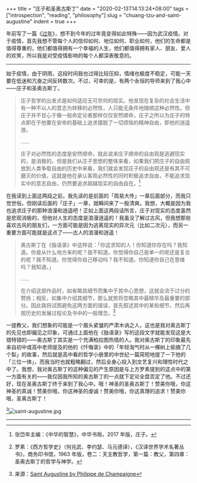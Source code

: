 +++
title = "庄子和圣奥古斯丁"
date = "2020-02-13T14:13:24+08:00"
tags = ["introspection", "reading", "philosophy"]
slug = "chuang-tzu-and-saint-augustine"
indent = true
+++

年前写了一篇《[过年](/life/the-spring-festival/)》，想不到今年的过年竟变得如此特殊——因为武汉疫情。对于疫情，首先我想不管每个人的信仰如何、地位如何、职业如何，他们的生命都是值得尊重的，他们都值得拥有一个幸福的人生，他们都值得拥有家人、朋友、爱人的欢笑，所以我是对受疫情影响的每个人都深表敬意的。

---

始于疫情，由于阴雨，这段时间我也过得比较压抑，情绪也极度不稳定，可能一天要在低迷和亢奋之间反转数次。不过，可幸的是，有两个永恒的导师来到了我心中——庄子和圣奥古斯丁。

> 庄子哲学的出发点是如何适应无可奈何的现实。他发现在复杂的社会生活中有一种不以人的意志为转移的必然性，人只能无条件地随顺这种必然性。但庄子并不甘心于像一般命定论者那样仅仅安然顺命，庄子之所以为庄子的特点即在于他要在安命的基础上追求摆脱了一切烦恼的精神自由，即他的逍遥游。
>
> ……
>
> 庄子对必然性的态度是安然顺命，就此说来庄子顺命的自由观是逃避现实的，是消极的。但是我们从庄子思想的整体来看，如果我们把庄子的自由观放到人类争取自由的历史中来看，我们就会发现庄子的自由观还是有其不可磨灭的价值，这就是他在承认客观必然性的同时积极追求自由，不能追求现实中的意志自由，仍然要追求超越现实的自由自在。[^1]

在我读到上面这两段之前，我先读的是前面的「周易大传」一章后面部分，而我只觉世俗。但刚读后面的「庄子」一章，就瞬间来了一股清爽。我想，大概是因为我也追求庄子的那种浪漫和逍遥吧！正如上面这两段话所言，庄子对现实的态度虽然是悲观消极的，但他对人生的态度是浪漫逍遥的！我虽没了解过古风，但我想那些喜欢古风的朋友们，一方面可能是因为逃离现实的异次元（比如二次元），而另一重要方面可能就是这点了——古人的浪漫和逍遥！

> 奥古斯丁在《独语录》中这样说：「你这求知的人！你知道你存在吗？我知道。你是从什么地方来的呢？我不知道。你觉得你自己是单一的呢还是复合的呢？我不知道。你觉得你自己移动吗？我不知道。你知道你自己在思维吗？我知道。」
>
> ……
>
> 在介绍这部作品时，如省略其细节而集中于其中心思想，这就会流于过分的赞扬；相反，如集中介绍其细节，那么就势将忽略其中最精华及最重要的部分。因此我将试图避免这两方面的错误，首先叙述其中的某些细节，然后再按历史的发展过程论及书中的一般理念。[^2]

一提教父，我们想象的可能是一个眉头紧皱的严肃木讷之人，这也是我对奥古斯丁的先见也即偏见之印象，可通过上面他在《独语录》写的这段文字就能发现这是大错特错的——奥古斯丁其实是一个充满柏拉图热情的人。我对奥古斯丁的印象最先来自初中或高中老师提及的他的《忏悔录》中的「年轻淘气时从一棵树上偷摘了几个梨」的故事，然后就是高中看的哲学小册里的中世纪一篇简短地提了一下他的「三位一体」，而我当时也就粗略翻过，然后全身心投入到文艺复兴和理性时代之中了。我想，我对奥古斯丁的这种偏见的产生原因是与上方罗素提到的这点中的第一方面有关的——我仅因我所知的奥古斯丁的一点就下定论全盘否定了他。不过还好，现在圣奥古斯丁终于来到了我心中。哦！神圣的圣奥古斯丁！赞美你哦，你这神圣的真诚！赞美你哦，你这神圣的虔诚！赞美你哦，你这真理的追求！赞美你哦，圣奥古斯丁！

[^3]![saint-augustine.jpg](/images/saint-augustine.jpg "圣奥古斯丁")

---

[^1]: 张岱年主编：《中华的智慧》，中华书局，2017 年版，庄子。
[^2]: 罗素：《西方哲学史》（何兆武、李约瑟、马元德译），《汉译世界学术名著丛书》，商务印书馆，1963 年版，卷二：天主教哲学，第一篇：教父，第四章：圣奥古斯丁的哲学与神学。
[^3]: 来源：[Saint Augustine by Philippe de Champaigne](https://commons.wikimedia.org/wiki/File:Saint_Augustine_by_Philippe_de_Champaigne.jpg)
